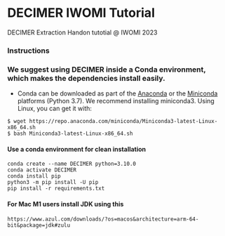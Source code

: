 # DECIMER IWOMI Tutorial
DECIMER Extraction Handon tutotial @ IWOMI 2023

### Instructions

### We suggest using DECIMER inside a Conda environment, which makes the dependencies install easily.
- Conda can be downloaded as part of the [Anaconda](https://www.anaconda.com/) or the [Miniconda](https://conda.io/en/latest/miniconda.html) platforms (Python 3.7). We recommend installing miniconda3. Using Linux, you can get it with:
```
$ wget https://repo.anaconda.com/miniconda/Miniconda3-latest-Linux-x86_64.sh
$ bash Miniconda3-latest-Linux-x86_64.sh
```

#### Use a conda environment for clean installation
```shell
conda create --name DECIMER python=3.10.0
conda activate DECIMER
conda install pip
python3 -m pip install -U pip
pip install -r requirements.txt
```

#### For Mac M1 users install JDK using this
```shell
https://www.azul.com/downloads/?os=macos&architecture=arm-64-bit&package=jdk#zulu
```
